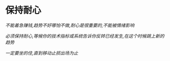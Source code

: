 # 保持耐心

_不能着急赚钱,趋势不好哪怕不做,耐心是很重要的,不能被情绪影响_

_必须保持耐心,等候你的技术指标或系统告诉你反转已经发生,在这个时候跳上新的趋势_

_一定要坐的住,直到移动止损出场为止_
